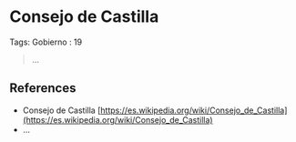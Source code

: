 # Consejo de Castilla

Tags: Gobierno
: 19

> …
> 

## References

- Consejo de Castilla
[https://es.wikipedia.org/wiki/Consejo_de_Castilla](https://es.wikipedia.org/wiki/Consejo_de_Castilla)
- …